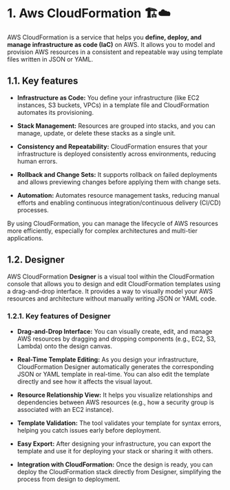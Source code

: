 # 1. Aws CloudFormation 🏗️☁️

AWS CloudFormation is a service that helps you **define, deploy, and manage infrastructure as code (IaC)** on AWS. It allows you to model and provision AWS resources in a consistent and repeatable way using template files written in JSON or YAML.

## 1.1. Key features

- **Infrastructure as Code:** You define your infrastructure (like EC2 instances, S3 buckets, VPCs) in a template file and CloudFormation automates its provisioning.

- **Stack Management:** Resources are grouped into stacks, and you can manage, update, or delete these stacks as a single unit.

- **Consistency and Repeatability:** CloudFormation ensures that your infrastructure is deployed consistently across environments, reducing human errors.

- **Rollback and Change Sets:** It supports rollback on failed deployments and allows previewing changes before applying them with change sets.

- **Automation:** Automates resource management tasks, reducing manual efforts and enabling continuous integration/continuous delivery (CI/CD) processes.

By using CloudFormation, you can manage the lifecycle of AWS resources more efficiently, especially for complex architectures and multi-tier applications.

## 1.2. Designer

AWS CloudFormation **Designer** is a visual tool within the CloudFormation console that allows you to design and edit CloudFormation templates using a drag-and-drop interface. It provides a way to visually model your AWS resources and architecture without manually writing JSON or YAML code.

### 1.2.1. Key features of Designer

- **Drag-and-Drop Interface:** You can visually create, edit, and manage AWS resources by dragging and dropping components (e.g., EC2, S3, Lambda) onto the design canvas.

- **Real-Time Template Editing:** As you design your infrastructure, CloudFormation Designer automatically generates the corresponding JSON or YAML template in real-time. You can also edit the template directly and see how it affects the visual layout.

- **Resource Relationship View:** It helps you visualize relationships and dependencies between AWS resources (e.g., how a security group is associated with an EC2 instance).

- **Template Validation:** The tool validates your template for syntax errors, helping you catch issues early before deployment.

- **Easy Export:** After designing your infrastructure, you can export the template and use it for deploying your stack or sharing it with others.

- **Integration with CloudFormation:** Once the design is ready, you can deploy the CloudFormation stack directly from Designer, simplifying the process from design to deployment.